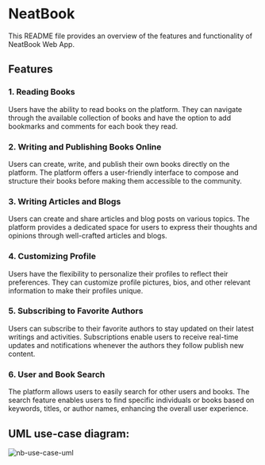 # NeatBook

This README file provides an overview of the features and functionality of NeatBook Web App.

## Features

### 1. Reading Books
Users have the ability to read books on the platform. They can navigate through the available collection of books and have the option to add bookmarks and comments for each book they read.

### 2. Writing and Publishing Books Online
Users can create, write, and publish their own books directly on the platform. The platform offers a user-friendly interface to compose and structure their books before making them accessible to the community.

### 3. Writing Articles and Blogs
Users can create and share articles and blog posts on various topics. The platform provides a dedicated space for users to express their thoughts and opinions through well-crafted articles and blogs.

### 4. Customizing Profile
Users have the flexibility to personalize their profiles to reflect their preferences. They can customize profile pictures, bios, and other relevant information to make their profiles unique.

### 5. Subscribing to Favorite Authors
Users can subscribe to their favorite authors to stay updated on their latest writings and activities. Subscriptions enable users to receive real-time updates and notifications whenever the authors they follow publish new content.

### 6. User and Book Search
The platform allows users to easily search for other users and books. The search feature enables users to find specific individuals or books based on keywords, titles, or author names, enhancing the overall user experience.

## UML use-case diagram:
![nb-use-case-uml](https://github.com/samoskyd/NeatBook/assets/65396199/00b1ea90-4b36-4bf7-bed3-3643a4133ecf)


